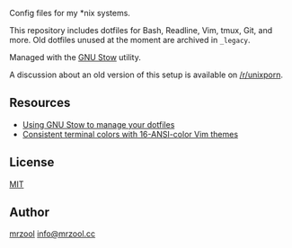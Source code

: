 Config files for my \*nix systems.

This repository includes dotfiles for Bash, Readline, Vim, tmux, Git, and more. Old dotfiles unused at the moment are archived in `_legacy`.

Managed with the [GNU Stow](https://www.gnu.org/software/stow/) utility.

A discussion about an old version of this setup is available on [/r/unixporn](https://www.reddit.com/r/unixporn/comments/3ddudy/os_x_vimtmux_setup/).

## Resources

- [Using GNU Stow to manage your dotfiles](http://brandon.invergo.net/news/2012-05-26-using-gnu-stow-to-manage-your-dotfiles.html)
- [Consistent terminal colors with 16-ANSI-color Vim themes](https://jeffkreeftmeijer.com/vim-16-color/)

## License

[MIT](https://opensource.org/licenses/MIT)

## Author

[mrzool](http://mrzool.cc) <info@mrzool.cc>
